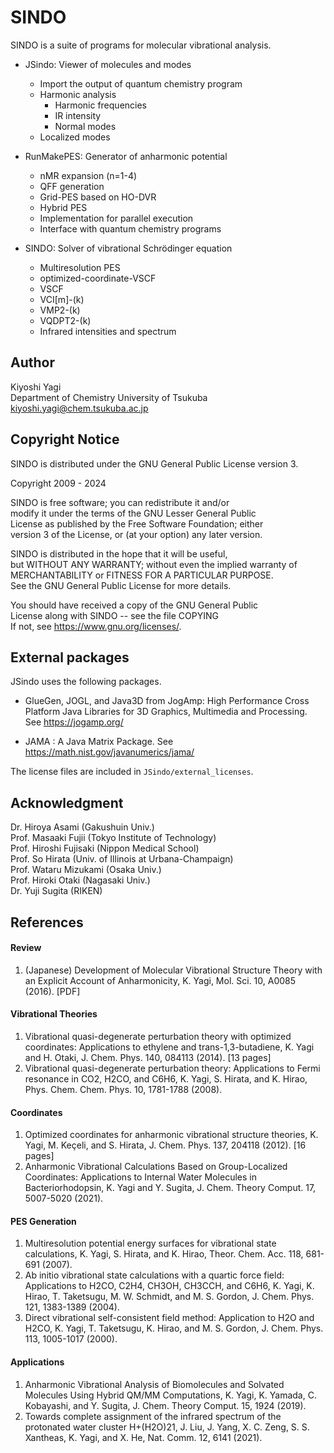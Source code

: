 # SINDO

SINDO is a suite of programs for molecular vibrational analysis.

- JSindo: Viewer of molecules and modes  
  - Import the output of quantum chemistry program  
  - Harmonic analysis  
     - Harmonic frequencies  
     - IR intensity  
     - Normal modes  
  - Localized modes  

- RunMakePES: Generator of anharmonic potential
  - nMR expansion (n=1-4)
  - QFF generation
  - Grid-PES based on HO-DVR
  - Hybrid PES
  - Implementation for parallel execution
  - Interface with quantum chemistry programs

- SINDO: Solver of vibrational Schr&ouml;dinger equation
  - Multiresolution PES
  - optimized-coordinate-VSCF
  - VSCF
  - VCI[m]-(k)
  - VMP2-(k)
  - VQDPT2-(k)
  - Infrared intensities and spectrum

## Author
Kiyoshi Yagi  
Department of Chemistry
University of Tsukuba
kiyoshi.yagi@chem.tsukuba.ac.jp


## Copyright Notice
SINDO is distributed under the GNU General Public License version 3.

Copyright 2009 - 2024

SINDO is free software; you can redistribute it and/or  
modify it under the terms of the GNU Lesser General Public  
License as published by the Free Software Foundation; either  
version 3 of the License, or (at your option) any later version.  

SINDO is distributed in the hope that it will be useful,  
but WITHOUT ANY WARRANTY; without even the implied warranty of  
MERCHANTABILITY or FITNESS FOR A PARTICULAR PURPOSE.  
See the GNU General Public License for more details.  

You should have received a copy of the GNU General Public  
License along with SINDO -- see the file COPYING   
If not, see https://www.gnu.org/licenses/.

## External packages
JSindo uses the following packages.

-  GlueGen, JOGL, and Java3D from JogAmp: High Performance Cross 
   Platform Java Libraries for 3D Graphics, Multimedia and Processing.
   See https://jogamp.org/

-  JAMA : A Java Matrix Package. See https://math.nist.gov/javanumerics/jama/

The license files are included in `JSindo/external_licenses`.

## Acknowledgment ##
Dr. Hiroya Asami (Gakushuin Univ.)  
Prof. Masaaki Fujii (Tokyo Institute of Technology)  
Prof. Hiroshi Fujisaki (Nippon Medical School)  
Prof. So Hirata (Univ. of Illinois at Urbana-Champaign)  
Prof. Wataru Mizukami (Osaka Univ.)  
Prof. Hiroki Otaki (Nagasaki Univ.)  
Dr. Yuji Sugita (RIKEN)  

## References

#### Review
1. (Japanese) Development of Molecular Vibrational Structure Theory with an Explicit Account of Anharmonicity,
K. Yagi, Mol. Sci. 10, A0085 (2016). [PDF]

#### Vibrational Theories
1. Vibrational quasi-degenerate perturbation theory with optimized coordinates: Applications to ethylene and trans-1,3-butadiene,
K. Yagi and H. Otaki, J. Chem. Phys. 140, 084113 (2014). [13 pages]
1. Vibrational quasi-degenerate perturbation theory: Applications to Fermi resonance in CO2, H2CO, and C6H6,
K. Yagi, S. Hirata, and K. Hirao, Phys. Chem. Chem. Phys. 10, 1781-1788 (2008).

#### Coordinates
1. Optimized coordinates for anharmonic vibrational structure theories,
K. Yagi, M. Keçeli, and S. Hirata, J. Chem. Phys. 137, 204118 (2012). [16 pages]
1. Anharmonic Vibrational Calculations Based on Group-Localized Coordinates: Applications to Internal Water Molecules in Bacteriorhodopsin,
K. Yagi and Y. Sugita, J. Chem. Theory Comput. 17, 5007-5020 (2021).

#### PES Generation
1. Multiresolution potential energy surfaces for vibrational state calculations,
K. Yagi, S. Hirata, and K. Hirao, Theor. Chem. Acc. 118, 681-691 (2007).
1. Ab initio vibrational state calculations with a quartic force field: Applications to H2CO, C2H4, CH3OH, CH3CCH, and C6H6,
K. Yagi, K. Hirao, T. Taketsugu, M. W. Schmidt, and M. S. Gordon, J. Chem. Phys. 121, 1383-1389 (2004).
1. Direct vibrational self-consistent field method: Application to H2O and H2CO,
K. Yagi, T. Taketsugu, K. Hirao, and M. S. Gordon, J. Chem. Phys. 113, 1005-1017 (2000).

#### Applications
1. Anharmonic Vibrational Analysis of Biomolecules and Solvated Molecules Using Hybrid QM/MM Computations,
K. Yagi, K. Yamada, C. Kobayashi, and Y. Sugita, J. Chem. Theory Comput. 15, 1924 (2019).
1. Towards complete assignment of the infrared spectrum of the protonated water cluster H+(H2O)21,
J. Liu, J. Yang, X. C. Zeng, S. S. Xantheas, K. Yagi, and X. He, Nat. Comm. 12, 6141 (2021).


